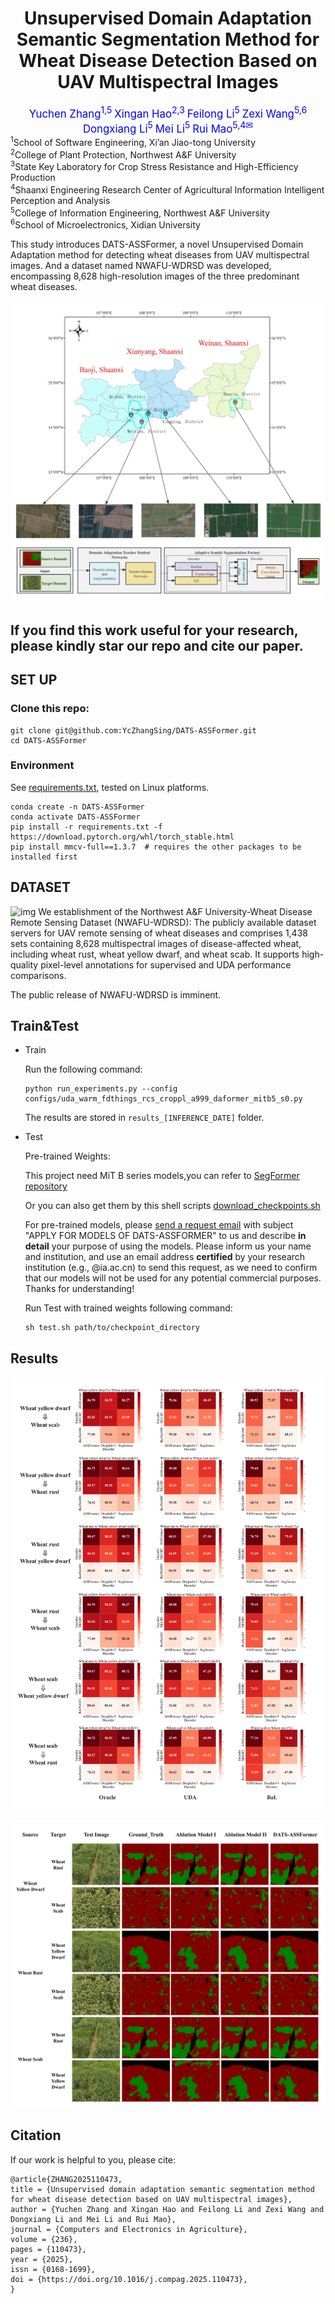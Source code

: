 <div align="center">
<h1>Unsupervised Domain Adaptation Semantic Segmentation Method for Wheat Disease Detection Based on UAV Multispectral Images</h1>
<div>
    <a style="color: blue; font-size: 1.2em;">Yuchen Zhang<sup>1,5</sup></a>
    <a style="color: blue; font-size: 1.2em;">Xingan Hao<sup>2,3</sup></a>
    <a style="color: blue; font-size: 1.2em;">Feilong Li<sup>5</sup></a>
    <a style="color: blue; font-size: 1.2em;">Zexi Wang<sup>5,6</sup></a>
    <a style="color: blue; font-size: 1.2em;">Dongxiang Li<sup>5</sup></a>
    <a style="color: blue; font-size: 1.2em;">Mei Li<sup>5</sup></a>
    <a style="color: blue; font-size: 1.2em;">Rui Mao<sup>5,4</sup><sup>✉</sup></a>
</div>

</div>





<div>
    <sup>1</sup>School of Software Engineering, Xi’an Jiao-tong University
    <br>
    <sup>2</sup>College of Plant Protection, Northwest A&F University
  <br>
    <sup>3</sup>State Key Laboratory for Crop Stress Resistance and High-Efficiency Production
    <br>
    <sup>4</sup>Shaanxi Engineering Research Center of Agricultural Information Intelligent Perception and Analysis
    <br>
    <sup>5</sup>College of Information Engineering, Northwest A&F University
    <br>
    <sup>6</sup>School of Microelectronics, Xidian University
</div>



This study introduces DATS-ASSFormer, a novel Unsupervised Domain Adaptation method for detecting wheat diseases from UAV multispectral images. And a dataset named NWAFU-WDRSD was developed, encompassing 8,628 high-resolution images of the three predominant wheat diseases.

![img](resources/DataBase.png)
![img](resources/DATS-ASSFormer.png)

## If you find this work useful for your research, please kindly star our repo and cite our paper.

## SET UP

### Clone this repo:

```shell script
git clone git@github.com:YcZhangSing/DATS-ASSFormer.git
cd DATS-ASSFormer
```

### Environment

See [requirements.txt](./requirements.txt), tested on Linux platforms. 

```shell scripts
conda create -n DATS-ASSFormer
conda activate DATS-ASSFormer
pip install -r requirements.txt -f https://download.pytorch.org/whl/torch_stable.html
pip install mmcv-full==1.3.7  # requires the other packages to be installed first
```


## DATASET

![img](resources/DataSet.png)
We establishment of the Northwest A&F University-Wheat Disease Remote Sensing Dataset (NWAFU-WDRSD): The publicly available dataset servers for UAV remote sensing of wheat diseases and comprises 1,438 sets containing 8,628 multispectral images of disease-affected wheat, including wheat rust, wheat yellow dwarf, and wheat scab. It supports high-quality pixel-level annotations for supervised and UDA performance comparisons.

The public release of NWAFU-WDRSD is imminent.

## Train&Test

- Train

  Run the following command: 

  ```shell script    
  python run_experiments.py --config configs/uda_warm_fdthings_rcs_croppl_a999_daformer_mitb5_s0.py
  ```

  The results are stored in `results_[INFERENCE_DATE]` folder.

- Test

  Pre-trained Weights:

  This project need MiT B series models,you can refer to [SegFormer repository](https://github.com/NVlabs/SegFormer)

  Or  you can also get them by this shell scripts [download_checkpoints.sh](tools/download_checkpoints.sh)

  For pre-trained models, please [send a request email](zycddl@gmail.com) with subject "APPLY FOR MODELS OF DATS-ASSFORMER" to us and describe **in detail** your purpose of using the models. Please inform us your name and institution, and use an email address **certified** by your research institution (e.g., @ia.ac.cn) to send this request, as we need to confirm that our models will not be used for any potential commercial purposes. Thanks for understanding! 

  Run Test with trained weights following command:

  ```shell script 
  sh test.sh path/to/checkpoint_directory
  ```

  


## Results

![img](resources/res1.png)

![img](resources/res2.png)

## Citation

If our work is helpful to you, please cite:

```
@article{ZHANG2025110473,
title = {Unsupervised domain adaptation semantic segmentation method for wheat disease detection based on UAV multispectral images},
author = {Yuchen Zhang and Xingan Hao and Feilong Li and Zexi Wang and Dongxiang Li and Mei Li and Rui Mao},
journal = {Computers and Electronics in Agriculture},
volume = {236},
pages = {110473},
year = {2025},
issn = {0168-1699},
doi = {https://doi.org/10.1016/j.compag.2025.110473},
}
```

